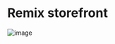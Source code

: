 # Remix storefront

![image](https://user-images.githubusercontent.com/440220/146013709-e81737c8-fa31-4cb2-a734-7c79fb96e93c.png)
